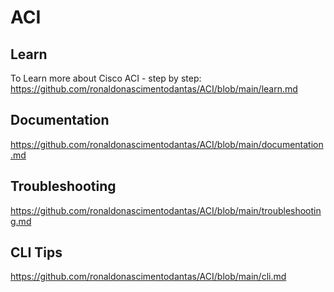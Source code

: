# ACI

## Learn
To Learn more about Cisco ACI - step by step:
<https://github.com/ronaldonascimentodantas/ACI/blob/main/learn.md>

## Documentation
<https://github.com/ronaldonascimentodantas/ACI/blob/main/documentation.md>

## Troubleshooting
<https://github.com/ronaldonascimentodantas/ACI/blob/main/troubleshooting.md>

## CLI Tips
<https://github.com/ronaldonascimentodantas/ACI/blob/main/cli.md>
